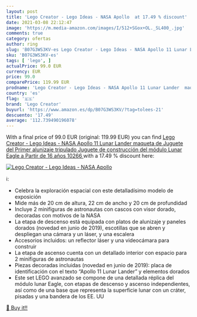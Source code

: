 ```yaml
---
layout: post
title: 'Lego Creator - Lego Ideas - NASA Apollo  at 17.49 % discount'
date: 2021-03-08 22:12:47
image: 'https://m.media-amazon.com/images/I/512+SGox+OL._SL400_.jpg'
comments: true
category: ofertas
author: ring
slug: 'B07G3WS3KV-es Lego Creator - Lego Ideas - NASA Apollo 11 Lunar Lander...'
sku: 'B07G3WS3KV-es'
tags: [ 'lego', ]
actualPrice: 99.0 EUR
currency: EUR
price: 99.0
comparePrice: 119.99 EUR
prodname: 'Lego Creator - Lego Ideas - NASA Apollo 11 Lunar Lander  maqueta de Juguete del Primer alunizaje tripulado  Juguete de construcción del módulo Lunar Eagle  a Partir de 16 años  10266 '
country: 'es'
flag: '🇪🇸'
brand: 'Lego Creator'
buyurl: 'https://www.amazon.es/dp/B07G3WS3KV/?tag=tolees-21'
descuento: '17.49'
average: '112.739490196078'
---
```


With a final price of 99.0 EUR (original: 119.99 EUR) you can find [Lego Creator - Lego Ideas - NASA Apollo 11 Lunar Lander  maqueta de Juguete del Primer alunizaje tripulado  Juguete de construcción del módulo Lunar Eagle  a Partir de 16 años  10266 ](https://www.amazon.es/dp/B07G3WS3KV/?tag=tolees-21) with a  17.49 % discount here:

[![Lego Creator - Lego Ideas - NASA Apollo ](https://m.media-amazon.com/images/I/512+SGox+OL._SL400_.jpg)](https://www.amazon.es/dp/B07G3WS3KV/?tag=tolees-21)

ℹ️:

- Celebra la exploración espacial con este detalladísimo modelo de exposición
- Mide más de 20 cm de altura, 22 cm de ancho y 20 cm de profundidad
- Incluye 2 minifiguras de astronautas con cascos con visor dorado, decoradas con motivos de la NASA
- La etapa de descenso está equipada con platos de alunizaje y paneles dorados (novedad en junio de 2019), escotillas que se abren y despliegan una cámara y un láser, y una escalera
- Accesorios incluidos: un reflector láser y una videocámara para construir
- La etapa de ascenso cuenta con un detallado interior con espacio para 2 minifiguras de astronautas
- Piezas decoradas incluidas (novedad en junio de 2019): placa de identificación con el texto “Apollo 11 Lunar Lander” y elementos dorados
- Este set LEGO avanzado se compone de una detallada réplica del módulo lunar Eagle, con etapas de descenso y ascenso independientes, así como de una base que representa la superficie lunar con un cráter, pisadas y una bandera de los EE. UU

[🛒 Buy it!!](https://www.amazon.es/dp/B07G3WS3KV/?tag=tolees-21)
